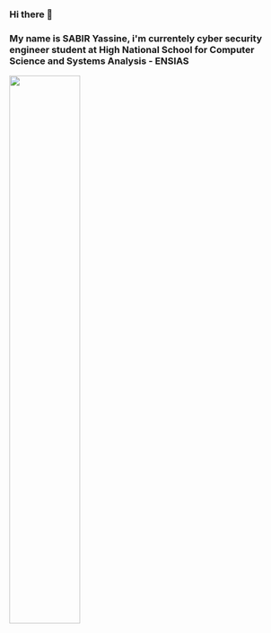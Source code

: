 ### Hi there 👋
### My name is SABIR Yassine, i'm currentely cyber security engineer student at High National School for Computer Science and Systems Analysis - ENSIAS 
<img src="https://www.ssl-management.net/wp-content/uploads/2021/10/Cyber-Security.jpg" width="50%" height="50%">

<!--
**Yassine-sa/Yassine-sa** is a ✨ _special_ ✨ repository because its `README.md` (this file) appears on your GitHub profile.

Here are some ideas to get you started:

- 🔭 I’m currently working on ...
- 🌱 I’m currently learning ...
- 👯 I’m looking to collaborate on ...
- 🤔 I’m looking for help with ...
- 💬 Ask me about ...
- 📫 How to reach me: ...
- 😄 Pronouns: ...
- ⚡ Fun fact: ...
-->
